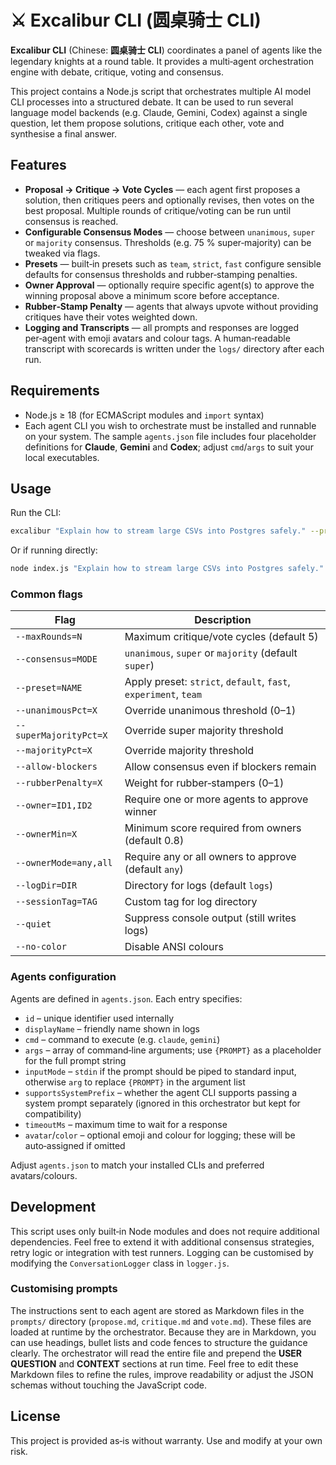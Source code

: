 # ⚔️ Excalibur CLI (圆桌骑士 CLI)

**Excalibur CLI** (Chinese: **圆桌骑士 CLI**) coordinates a panel of agents like the legendary knights at a round table.  It provides a multi‑agent orchestration engine with debate, critique, voting and consensus.

This project contains a Node.js script that orchestrates multiple AI model CLI processes into a structured debate.  It can be used to run several language model backends (e.g. Claude, Gemini, Codex) against a single question, let them propose solutions, critique each other, vote and synthesise a final answer.

## Features

- **Proposal → Critique → Vote Cycles** — each agent first proposes a solution, then critiques peers and optionally revises, then votes on the best proposal.  Multiple rounds of critique/voting can be run until consensus is reached.
- **Configurable Consensus Modes** — choose between `unanimous`, `super` or `majority` consensus.  Thresholds (e.g. 75 % super‑majority) can be tweaked via flags.
- **Presets** — built‑in presets such as `team`, `strict`, `fast` configure sensible defaults for consensus thresholds and rubber‑stamping penalties.
- **Owner Approval** — optionally require specific agent(s) to approve the winning proposal above a minimum score before acceptance.
- **Rubber‑Stamp Penalty** — agents that always upvote without providing critiques have their votes weighted down.
- **Logging and Transcripts** — all prompts and responses are logged per‑agent with emoji avatars and colour tags.  A human‑readable transcript with scorecards is written under the `logs/` directory after each run.

## Requirements

- Node.js ≥ 18 (for ECMAScript modules and `import` syntax)
- Each agent CLI you wish to orchestrate must be installed and runnable on your system.  The sample `agents.json` file includes four placeholder definitions for **Claude**, **Gemini** and **Codex**; adjust `cmd`/`args` to suit your local executables.

## Usage

Run the CLI:

```bash
excalibur "Explain how to stream large CSVs into Postgres safely." --preset=team --consensus=super --maxRounds=5
```

Or if running directly:

```bash
node index.js "Explain how to stream large CSVs into Postgres safely." --preset=team --consensus=super --maxRounds=5
```

### Common flags

| Flag | Description |
| --- | --- |
| `--maxRounds=N` | Maximum critique/vote cycles (default 5) |
| `--consensus=MODE` | `unanimous`, `super` or `majority` (default `super`) |
| `--preset=NAME` | Apply preset: `strict`, `default`, `fast`, `experiment`, `team` |
| `--unanimousPct=X` | Override unanimous threshold (0–1) |
| `--superMajorityPct=X` | Override super majority threshold |
| `--majorityPct=X` | Override majority threshold |
| `--allow-blockers` | Allow consensus even if blockers remain |
| `--rubberPenalty=X` | Weight for rubber‑stampers (0–1) |
| `--owner=ID1,ID2` | Require one or more agents to approve winner |
| `--ownerMin=X` | Minimum score required from owners (default 0.8) |
| `--ownerMode=any,all` | Require any or all owners to approve (default `any`) |
| `--logDir=DIR` | Directory for logs (default `logs`) |
| `--sessionTag=TAG` | Custom tag for log directory |
| `--quiet` | Suppress console output (still writes logs) |
| `--no-color` | Disable ANSI colours |

### Agents configuration

Agents are defined in `agents.json`.  Each entry specifies:

- `id` – unique identifier used internally
- `displayName` – friendly name shown in logs
- `cmd` – command to execute (e.g. `claude`, `gemini`)
- `args` – array of command‑line arguments; use `{PROMPT}` as a placeholder for the full prompt string
- `inputMode` – `stdin` if the prompt should be piped to standard input, otherwise `arg` to replace `{PROMPT}` in the argument list
- `supportsSystemPrefix` – whether the agent CLI supports passing a system prompt separately (ignored in this orchestrator but kept for compatibility)
- `timeoutMs` – maximum time to wait for a response
- `avatar`/`color` – optional emoji and colour for logging; these will be auto‑assigned if omitted

Adjust `agents.json` to match your installed CLIs and preferred avatars/colours.

## Development

This script uses only built‑in Node modules and does not require additional dependencies.  Feel free to extend it with additional consensus strategies, retry logic or integration with test runners.  Logging can be customised by modifying the `ConversationLogger` class in `logger.js`.

### Customising prompts

 The instructions sent to each agent are stored as Markdown files in the `prompts/` directory (`propose.md`, `critique.md` and `vote.md`).  These files are loaded at runtime by the orchestrator.  Because they are in Markdown, you can use headings, bullet lists and code fences to structure the guidance clearly.  The orchestrator will read the entire file and prepend the **USER QUESTION** and **CONTEXT** sections at run time.  Feel free to edit these Markdown files to refine the rules, improve readability or adjust the JSON schemas without touching the JavaScript code.

## License

This project is provided as‑is without warranty.  Use and modify at your own risk.